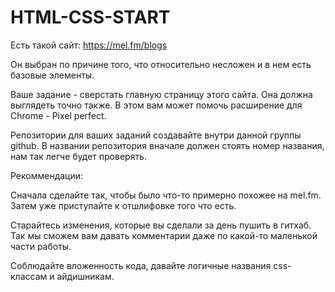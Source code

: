 # HTML-CSS-START

Есть такой сайт: https://mel.fm/blogs

Он выбран по причине того, что относительно несложен и в нем есть базовые элементы.

Ваше задание - сверстать главную страницу этого сайта. Она должна выглядеть точно также. В этом вам может помочь расширение для Chrome - Pixel perfect.

Репозитории для ваших заданий создавайте внутри данной группы github.
В названии репозитория вначале должен стоять номер названия, нам так легче будет проверять.

Рекоммендации:

Сначала сделайте так, чтобы было что-то примерно похожее на mel.fm. Затем уже приступайте к отшлифовке того что есть.

Старайтесь изменения, которые вы сделали за день пушить в гитхаб. Так мы сможем вам давать комментарии даже по какой-то маленькой части работы.

Соблюдайте вложенность кода, давайте логичные названия css-классам и айдишникам.
